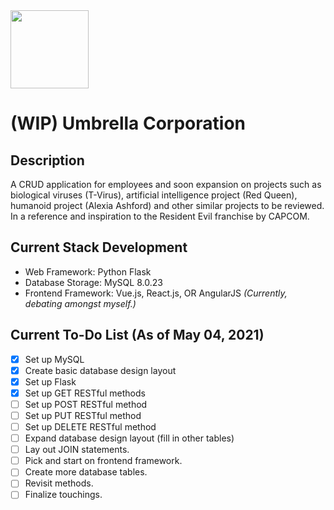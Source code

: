 <img src="https://static.wikia.nocookie.net/residentevil/images/5/50/UmbrellaCorporation3.png" width="125" height="125">

# (WIP) Umbrella Corporation 

## Description
A CRUD application for employees and soon expansion on projects such as biological viruses (T-Virus), artificial intelligence project (Red Queen), humanoid project (Alexia Ashford) and other similar projects to be reviewed. In a reference and inspiration to the Resident Evil franchise by CAPCOM.


## Current Stack Development

- Web Framework: Python Flask
- Database Storage: MySQL 8.0.23
- Frontend Framework: Vue.js, React.js, OR AngularJS _(Currently, debating amongst myself.)_


## Current To-Do List (As of May 04, 2021)

- [x] Set up MySQL
- [x] Create basic database design layout
- [x] Set up Flask
- [x] Set up GET RESTful methods
- [ ] Set up POST RESTful method
- [ ] Set up PUT RESTful method
- [ ] Set up DELETE RESTful method
- [ ] Expand database design layout (fill in other tables)
- [ ] Lay out JOIN statements. 
- [ ] Pick and start on frontend framework. 
- [ ] Create more database tables. 
- [ ] Revisit methods. 
- [ ] Finalize touchings.
